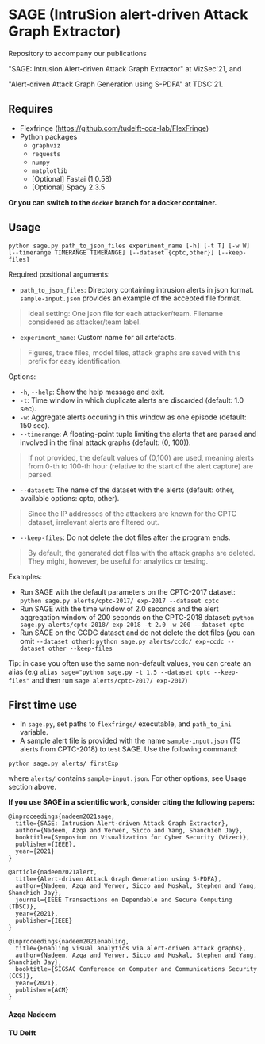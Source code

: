 # SAGE (IntruSion alert-driven Attack Graph Extractor)
Repository to accompany our publications 

"SAGE: Intrusion Alert-driven Attack Graph Extractor" at VizSec'21, and

"Alert-driven Attack Graph Generation using S-PDFA" at TDSC'21.

## Requires 
- Flexfringe (https://github.com/tudelft-cda-lab/FlexFringe)
- Python packages
  - `graphviz`
  - `requests`
  - `numpy`
  - `matplotlib`
  - [Optional] Fastai (1.0.58)
  - [Optional] Spacy 2.3.5

**Or you can switch to the `docker` branch for a docker container.**


## Usage
`python sage.py path_to_json_files experiment_name [-h] [-t T] [-w W] [--timerange TIMERANGE TIMERANGE] [--dataset {cptc,other}] [--keep-files]`

Required positional arguments:

* `path_to_json_files`: Directory containing intrusion alerts in json format. `sample-input.json` provides an example of the accepted file format.
> Ideal setting: One json file for each attacker/team. Filename considered as attacker/team label.
* `experiment_name`: Custom name for all artefacts.
> Figures, trace files, model files, attack graphs are saved with this prefix for easy identification.

Options:

* `-h`, `--help`: Show the help message and exit.
* `-t`: Time window in which duplicate alerts are discarded (default: 1.0 sec).
* `-w`: Aggregate alerts occuring in this window as one episode (default: 150 sec).
* `--timerange`: A floating-point tuple limiting the alerts that are parsed and involved in the final attack graphs (default: (0, 100)).
> If not provided, the default values of (0,100) are used, meaning alerts from 0-th to 100-th hour (relative to the start of the alert capture) are parsed.
* `--dataset`: The name of the dataset with the alerts (default: other, available options: cptc, other).
> Since the IP addresses of the attackers are known for the CPTC dataset, irrelevant alerts are filtered out.
* `--keep-files`: Do not delete the dot files after the program ends.
> By default, the generated dot files with the attack graphs are deleted. They might, however, be useful for analytics or testing.

Examples:

* Run SAGE with the default parameters on the CPTC-2017 dataset: `python sage.py alerts/cptc-2017/ exp-2017 --dataset cptc`
* Run SAGE with the time window of 2.0 seconds and the alert aggregation window of 200 seconds on the CPTC-2018 dataset: `python sage.py alerts/cptc-2018/ exp-2018 -t 2.0 -w 200 --dataset cptc`
* Run SAGE on the CCDC dataset and do not delete the dot files (you can omit `--dataset other`): `python sage.py alerts/ccdc/ exp-ccdc --dataset other --keep-files`

Tip: in case you often use the same non-default values, you can create an alias (e.g `alias sage="python sage.py -t 1.5 --dataset cptc --keep-files"` and then run `sage alerts/cptc-2017/ exp-2017`)

## First time use

- In `sage.py`, set paths to `flexfringe/` executable, and `path_to_ini` variable.
- A sample alert file is provided with the name `sample-input.json` (T5 alerts from CPTC-2018) to test SAGE. Use the following command: 

`python sage.py alerts/ firstExp`

where `alerts/` contains `sample-input.json`. For other options, see Usage section above.

**If you use SAGE in a scientific work, consider citing the following papers:**

```
@inproceedings{nadeem2021sage,
  title={SAGE: Intrusion Alert-driven Attack Graph Extractor},
  author={Nadeem, Azqa and Verwer, Sicco and Yang, Shanchieh Jay},
  booktitle={Symposium on Visualization for Cyber Security (Vizec)},
  publisher={IEEE},
  year={2021}
}
```
```
@article{nadeem2021alert,
  title={Alert-driven Attack Graph Generation using S-PDFA},
  author={Nadeem, Azqa and Verwer, Sicco and Moskal, Stephen and Yang, Shanchieh Jay},
  journal={IEEE Transactions on Dependable and Secure Computing (TDSC)},
  year={2021},
  publisher={IEEE}
}
```
```
@inproceedings{nadeem2021enabling,
  title={Enabling visual analytics via alert-driven attack graphs},
  author={Nadeem, Azqa and Verwer, Sicco and Moskal, Stephen and Yang, Shanchieh Jay},
  booktitle={SIGSAC Conference on Computer and Communications Security (CCS)},
  year={2021},
  publisher={ACM}
}
```



#### Azqa Nadeem
#### TU Delft
